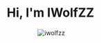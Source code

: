 <h1 align="center">Hi, I'm IWolfZZ</h1>

<center>
<p>&nbsp;<img align="center" src="https://github-readme-stats.vercel.app/api?username=iwolfzz&show_icons=true&hide_border=true&count_private=false&icon_color=FFF&bg_color=39,163,245&title_color=FFF&text_color=FFF" alt="iwolfzz" /></p>
</center>
